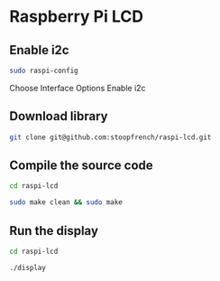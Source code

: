 # Raspberry Pi LCD
## Enable i2c 
```bash
sudo raspi-config
```
Choose Interface Options 
Enable i2c

##  Download library 
```bash
git clone git@github.com:stoopfrench/raspi-lcd.git
```
## Compile the source code 
```bash
cd raspi-lcd
```
```bash
sudo make clean && sudo make
```

## Run the display

```bash 
cd raspi-lcd
```
```bash 
./display 
```



